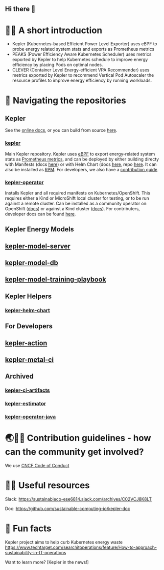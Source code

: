 ## Hi there 👋


# 🙋‍♀️ A short introduction

- Kepler (Kubernetes-based Efficient Power Level Exporter) uses eBPF to probe energy related system stats and exports as Prometheus metrics 
- PEAKS (Power Efficiency Aware Kubernetes Scheduler) uses metrics exported by Kepler to help Kubernetes schedule to improve energy efficiency by placing Pods on optimal nodes.
- CLEVER (Container Level Energy-efficient VPA Recommender) uses metrics exported by Kepler to recommend Vertical Pod Autoscaler the resource profiles to improve energy efficiency by running workloads.

# 🧭 Navigating the repositories

## Kepler
See the [online docs](https://sustainable-computing.io/), or you can build from source [here]( https://github.com/sustainable-computing-io/kepler/blob/main/CONTRIBUTING.md).

### [kepler](https://github.com/sustainable-computing-io/kepler)
Main Kepler repository.
Kepler uses [eBPF](https://sustainable-computing.io/design/ebpf_in_kepler/) to export energy-related system stats as [Prometheus metrics](https://sustainable-computing.io/design/metrics/), and can be deployed by either building directy with Manifests (docs [here](https://sustainable-computing.io/installation/kepler/)) or with Helm Chart (docs [here](https://sustainable-computing.io/installation/kepler-helm/), repo [here](https://github.com/sustainable-computing-io/kepler-helm-chart/tree/main).
It can also be installed as [RPM](https://sustainable-computing.io/installation/kepler-rpm/).
For developers, we also have a [contribution guide](https://github.com/sustainable-computing-io/kepler/blob/main/CONTRIBUTING.md).

### [kepler-operator](https://github.com/sustainable-computing-io/kepler-operator)
Installs Kepler and all required manifests on Kubernetes/OpenShift.  This requires either a Kind or MicroShift local cluster for testing, or to be run against a remote cluster.
Can be installed as a community operator on OpenShift ([docs](https://sustainable-computing.io/installation/community-operator/)) or against a Kind cluster ([docs](https://sustainable-computing.io/installation/kepler-operator/)).
For contributers, developer docs can be found [here](https://github.com/sustainable-computing-io/kepler-operator/tree/v1alpha1/docs/developer).

## Kepler Energy Models
## [kepler-model-server](https://github.com/sustainable-computing-io/kepler-model-server)
## [kepler-model-db](https://github.com/sustainable-computing-io/kepler-model-db)
## [kepler-model-training-playbook](https://github.com/sustainable-computing-io/kepler-model-training-playbook)

## Kepler Helpers
### [kepler-helm-chart](https://github.com/sustainable-computing-io/kepler-helm-chart/tree/main)

## For Developers
## [kepler-action](https://github.com/sustainable-computing-io/kepler-action)
## [kepler-metal-ci](https://github.com/sustainable-computing-io/kepler-metal-ci)

## Archived
### [kepler-ci-artifacts](https://github.com/sustainable-computing-io/kepler-ci-artifacts)
### [kepler-estimator](https://github.com/sustainable-computing-io/kepler-estimator)
### [kepler-operator-java](https://github.com/sustainable-computing-io/kepler-operator-java)


# 🌏🌲🌳 Contribution guidelines - how can the community get involved?

We use [CNCF Code of Conduct](https://github.com/cncf/foundation/blob/main/code-of-conduct.md)
# 👩‍💻 Useful resources 
 Slack: 
 https://sustainableco-ese6814.slack.com/archives/C02VCJ8K8LT
 
 Doc:
 https://github.com/sustainable-computing-io/kepler-doc
# 🍿 Fun facts 
Kepler project aims to help curb Kubernetes energy waste 
https://www.techtarget.com/searchitoperations/feature/How-to-approach-sustainability-in-IT-operations

Want to learn more?  [Kepler in the news!]


